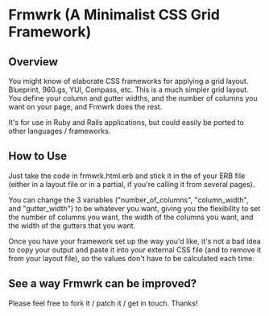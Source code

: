 # Frmwrk (A Minimalist CSS Grid Framework)

## Overview

You might know of elaborate CSS frameworks for applying a grid layout. Blueprint, 960.gs, YUI, Compass, etc.
This is a much simpler grid layout. You define your column and gutter widths, and the number of columns you want on your page, and Frmwrk does the rest.

It's for use in Ruby and Rails applications, but could easily be ported to other languages / frameworks.

## How to Use

Just take the code in frmwrk.html.erb and stick it in the <head> of your ERB file (either in a layout file or in a partial, if you're calling it from several pages).

You can change the 3 variables ("number\_of\_columns", "column\_width", and "gutter\_width") to be whatever you want, giving you the flexibility to set the number of columns you want, the width of the columns you want, and the width of the gutters that you want.

Once you have your framework set up the way you'd like, it's not a bad idea to copy your output and paste it into your external CSS file (and to remove it from your layout file), so the values don't have to be calculated each time.

## See a way Frmwrk can be improved?

Please feel free to fork it / patch it / get in touch. Thanks!